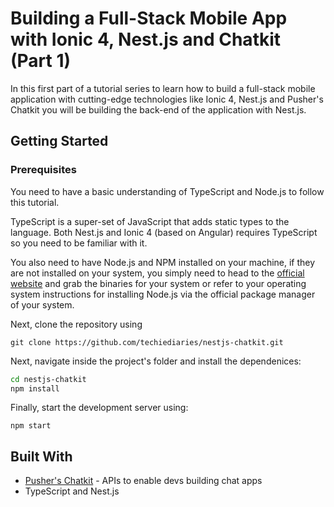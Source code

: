 # Building a Full-Stack Mobile App with Ionic 4, Nest.js and Chatkit (Part 1)

In this first part of a tutorial series to learn how to build a full-stack mobile application with cutting-edge technologies like Ionic 4, Nest.js and Pusher's Chatkit you will be building the back-end of the application with Nest.js.


## Getting Started


### Prerequisites

You need to have a basic understanding of TypeScript and Node.js to follow this tutorial. 

TypeScript is a super-set of JavaScript that adds static types to the language. Both Nest.js and Ionic 4 (based on Angular) requires TypeScript so you need to be familiar with it.

You also need to have Node.js and NPM installed on your machine, if they are not installed on your system, you simply need to head to the [official website](https://nodejs.org/) and grab the binaries for your system or refer to your operating system instructions for installing Node.js via the official package manager of your system.


Next, clone the repository using

```
git clone https://github.com/techiediaries/nestjs-chatkit.git

```

Next, navigate inside the project's folder and install the dependenices:

```bash
cd nestjs-chatkit
npm install
```

Finally, start the development server using:

```
npm start
```


## Built With

* [Pusher's Chatkit](https://docs.pusher.com/chatkit) - APIs to enable devs building chat apps
* TypeScript and Nest.js

